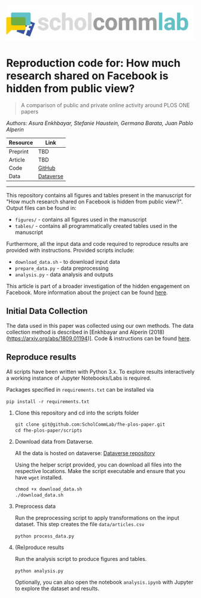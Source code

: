 ![logo](logo.png)

# Reproduction code for: How much research shared on Facebook is hidden from public view?

> A comparison of public and private online activity around PLOS ONE papers

*Authors: Asura Enkhbayar, Stefanie Haustein, Germana Barata, Juan Pablo Alperin*

| Resource | Link |
|-|-|
| Preprint | TBD |
| Article | TBD |
| Code | [GitHub](https://github.com/ScholCommLab/fhe-plos)|
| Data | [Dataverse](https://dataverse.harvard.edu/privateurl.xhtml?token=58246dfc-bdf8-454d-8edc-60d5918dedfc) |

---

This repository contains all figures and tables present in the manuscript for "How much research shared on Facebook is hidden from public view?". Output files can be found in:

- `figures/` - contains all figures used in the manuscript
- `tables/` - contains all programmatically created tables used in the manuscript

Furthermore, all the input data and code required to reproduce results are provided with instructions. Provided scripts include:

- `download_data.sh` - to download input data
- `prepare_data.py` - data preprocessing
- `analysis.py` - data analysis and outputs

This article is part of a broader investigation of the hidden engagement on Facebook. More information about the project can be found [here](https://github.com/ScholCommLab/facebook-hidden-engagement).

## Initial Data Collection

The data used in this paper was collected using our own methods. The data collection method is described in [Enkhbayar and Alperin (2018)(https://arxiv.org/abs/1809.01194)]. Code & instructions can be found [here](https://github.com/ScholCommLab/fhe-plos).

## Reproduce results

All scripts have been written with Python 3.x. To explore results interactively a working instance of Jupyter Notebooks/Labs is required.

Packages specified in `requirements.txt` can be installed via

```pip install -r requirements.txt```

1. Clone this repository and cd into the scripts folder

    ```
    git clone git@github.com:ScholCommLab/fhe-plos-paper.git
    cd fhe-plos-paper/scripts
    ```

2. Download data from Dataverse.

    All the data is hosted on dataverse: [Dataverse repository](https://dataverse.harvard.edu/privateurl.xhtml?token=58246dfc-bdf8-454d-8edc-60d5918dedfc)

    Using the helper script provided, you can download all files into the respective locations. Make the script executable and ensure that you have `wget` installed.

    ```
    chmod +x download_data.sh
    ./download_data.sh
    ```

3. Preprocess data

    Run the preprocessing script to apply transformations on the input dataset. This step creates the file `data/articles.csv`

    ```python process_data.py```

4. (Re)produce results

    Run the analysis script to produce figures and tables.

    ```python analysis.py```

    Optionally, you can also open the notebook `analysis.ipynb` with Jupyter to explore the dataset and results.
